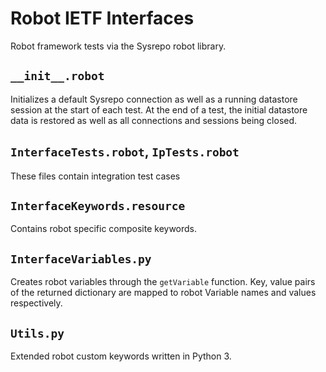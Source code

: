 # Robot IETF Interfaces
Robot framework tests via the Sysrepo robot library.

## `__init__.robot`
Initializes a default Sysrepo connection as well as a running  datastore session at the start of each test.
At the end of a test, the initial datastore data is restored as well as all connections and sessions being closed. 

## `InterfaceTests.robot`, `IpTests.robot`
These files contain integration test cases

## `InterfaceKeywords.resource`
Contains robot specific composite keywords.

## `InterfaceVariables.py`
Creates robot variables through the `getVariable` function.
Key, value pairs of the returned dictionary are mapped to robot Variable names and values respectively.

## `Utils.py`
Extended robot custom keywords written in Python 3.
